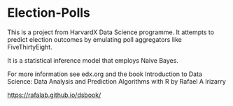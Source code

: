 # Election-Polls

This is a project from HarvardX Data Science programme. It attempts to predict election outcomes by emulating poll aggregators like FiveThirtyEight.

It is a statistical inference model that employs Naive Bayes.

For more information see edx.org and the book Introduction to Data Science: Data Analysis and Prediction Algorithms with R by Rafael A Irizarry 

https://rafalab.github.io/dsbook/
